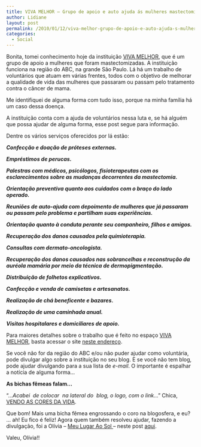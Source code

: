 ```yaml
---
title: VIVA MELHOR – Grupo de apoio e auto ajuda ás mulheres mastectomizadas
author: Lidiane
layout: post
permalink: /2010/01/12/viva-melhor-grupo-de-apoio-e-auto-ajuda-s-mulheres-mastectomizadas/
categories:
  - Social
---
```

Bonita, tomei conhecimento hoje da instituição <a href="http://grupovivamelhor.org.br/?pg=home" target="_blank" rel="noopener noreferrer">VIVA MELHOR</a>, que é um grupo de apoio a mulheres que foram mastectomizadas. A instituição funciona na região do ABC, na grande São Paulo. Lá há um trabalho de voluntários que atuam em várias frentes, todos com o objetivo de melhorar a qualidade de vida das mulheres que passaram ou passam pelo tratamento contra o câncer de mama.

<!--more-->

Me identifiquei de alguma forma com tudo isso, porque na minha família há um caso dessa doença.

A instituição conta com a ajuda de voluntários nessa luta e, se há alguém que possa ajudar de alguma forma, esse post segue para informação.

Dentre os vários serviços oferecidos por lá estão:

_**Confecção e doação de próteses externas.**_

_**Empréstimos de perucas.**_

_**Palestras com médicos, psicólogos, fisioterapeutas com os esclarecimentos sobre as mudanças decorrentes da mastectomia.**_

_**Orientação preventiva quanto aos cuidados com o braço do lado operado.**_

_**Reuniões de auto-ajuda com depoimento de mulheres que já passaram ou passam pelo problema e partilham suas experiências.**_

_**Orientação quanto à conduta perante seu companheiro, filhos e amigos.**_

_**Recuperação dos danos causados pela quimioterapia.**_

_**Consultas com dermato-oncologista.**_

_**Recuperação dos danos causados nas sobrancelhas e reconstrução da auréola mamária por meio da técnica de dermopigmentação.**_

_**Distribuição de folhetos explicativos.**_

_**Confecção e venda de camisetas e artesanatos.**_

_**Realização de chá beneficente e bazares.**_

_**Realização de uma caminhada anual.**_

_**Visitas hospitalares e domiciliares de apoio.**_

Para maiores detalhes sobre o trabalho que é feito no espaço <a href="http://grupovivamelhor.org.br/?pg=home" target="_blank" rel="noopener noreferrer">VIVA MELHOR</a>, basta acessar o site <a href="http://grupovivamelhor.org.br/?pg=home" target="_blank" rel="noopener noreferrer">neste endereço</a>.

Se você não for da região do ABC e/ou não puder ajudar como voluntária, pode divulgar algo sobre a instituição no seu blog. E se você não tem blog, pode ajudar divulgando para a sua lista de _e-mail_. O importante é espalhar a notícia de alguma forma…

**As bichas fêmeas falam&#8230;**

&#8220;&#8230;_Acabei  de colocar  na lateral do  blog, o logo, com o link_&#8230;&#8221; Chica, <a href="http://vendoascoresdavida.blogspot.com/" target="_blank" rel="noopener noreferrer">VENDO AS CORES DA VIDA</a>.

Que bom! Mais uma bicha fêmea engrossando o coro na blogosfera, e eu? &#8230; ah! Eu fico é feliz! Agora quem também resolveu ajudar, fazendo a divulgação, foi a Olívia &#8211; <a href="http://meurealugaraosol.blogspot.com/" target="_blank" rel="noopener noreferrer">Meu Lugar Ao Sol </a>&#8211; neste post <a href="http://meurealugaraosol.blogspot.com/2010/01/faca-sempre-o-bem.html" target="_blank" rel="noopener noreferrer">aqui</a>.

Valeu, Olívia!!